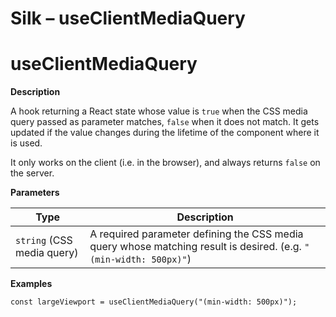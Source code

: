 # Silk – useClientMediaQuery

# useClientMediaQuery

**Description**

A hook returning a React state whose value is `true` when the CSS media query passed as parameter matches, `false` when it does not match. It gets updated if the value changes during the lifetime of the component where it is used.

It only works on the client (i.e. in the browser), and always returns `false` on the server.

**Parameters**

| **Type** | **Description** |
| --- | --- |
| `string` (CSS media query) | A required parameter defining the CSS media query whose matching result is desired. (e.g. `"(min-width: 500px)"`) |

**Examples**

```tsx
const largeViewport = useClientMediaQuery("(min-width: 500px)");
```